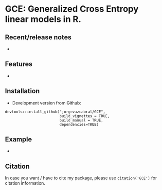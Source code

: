 GCE: Generalized Cross Entropy linear models in R.
====

<!-- badges: start -->
<!-- badges: end -->

## Recent/release notes

* 

## Features

* 

## Installation

* Development version from Github:
```
devtools::install_github("jorgevazcabral/GCE",
                         build_vignettes = TRUE,
                         build_manual = TRUE,
                         dependencies=TRUE)
```

## Example

*

## Citation

In case you want / have to cite my package, please use `citation('GCE')` for citation information.
